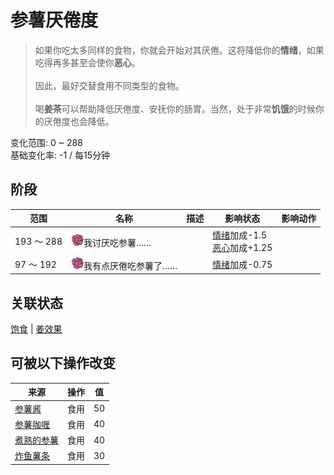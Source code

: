 # 参薯<nobr>厌倦度</nobr>  
> 如果你吃太多同样的食物，你就会开始对其厌倦。这将降低你的<b>情绪</b>，如果吃得再多甚至会使你<b>恶心</b>。<br><br>因此，最好交替食用不同类型的食物。<br><br>喝<b>姜茶</b>可以帮助降低厌倦度、安抚你的肠胃。当然，处于非常<b>饥饿</b>的时候你的厌倦度也会降低。  
  
变化范围: 0 ~ 288  
基础变化率: -1 / 每15分钟  
## 阶段  
范围  |  名称  |  描述  |  影响状态  |  影响动作  
----  |  ----  |  ----  |  ----  |  ----  
193 ～ 288  |  <img decoding="async" src="Sprite/SaturationYam.png" href="a.md" style="max-width:20px;max-height:20px;">我讨厌吃参薯……  |    |  [情绪](Morale.md)加成-1.5<br>[恶心](Nausea.md)加成+1.25  |    
97 ～ 192  |  <img decoding="async" src="Sprite/SaturationYam.png" href="a.md" style="max-width:20px;max-height:20px;">我有点厌倦吃参薯了……  |    |  [情绪](Morale.md)加成-0.75  |    
## 关联状态  
[饱食](Satiation.md)  |  [姜效果](GingerEffect.md)  
## 可被以下操作改变  
来源  |  操作  |  值  
----  |  ----  |  ----  
[参薯酱](YamJam.md)  |  食用  |  50  
[参薯咖喱](YamCurry.md)  |  食用  |  40  
[煮熟的参薯](YamBoiled.md)  |  食用  |  40  
[炸鱼薯条](FishNChips.md)  |  食用  |  30  
